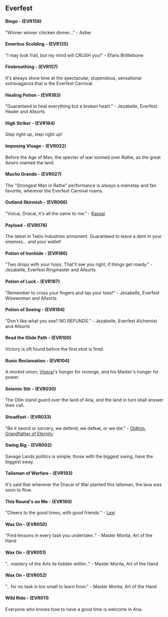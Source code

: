 ## Everfest

#### Bingo - (EVR156)
"Winner winner chicken dinner..." - Astier

#### Emeritus Scolding - (EVR125)
"I may look frail, but my mind will CRUSH you!" - Efaris Brittlebone

#### Firebreathing - (EVR157)
It's always show time at the spectacular, stupendous, sensational extravaganza that is the Everfest Carnival.

#### Healing Potion - (EVR183)
"Guaranteed to heal everything but a broken heart." - Jezabelle, Everfest Healer and Allsorts

#### High Striker - (EVR164)
Step right up, step right up!

#### Imposing Visage - (EVR022)
Before the Age of Man, the specter of war loomed over Rathe, as the great Aesirs roamed the land.

#### Macho Grande - (EVR027)
The "Strongest Man in Rathe" performance is always a mainstay and fan favorite, wherever the Everfest Carnival roams.

#### Outland Skirmish - (EVR066)
"Volcai, Dracai, it's all the same to me." - [Kassai](https://legendarystories.net/heroes-of-rathe/kassai-about.html)

#### Payload - (EVR076)
The latest in Teklo Industries armament. Guaranteed to leave a dent in your enemies... and your wallet!

#### Potion of Ironhide - (EVR186)
"Two drops with your hops. That'll see you right, if things get rowdy." - Jezabelle, Everfest Ringmaster and Allsorts

#### Potion of Luck - (EVR187)
"Remember to cross your fingers and tap your toes!" - Jezabelle, Everfest Wisewoman and Allsorts

#### Potion of Seeing - (EVR184)
"Don't like what you see? NO REFUNDS." - Jezabelle, Everfest Alchemist and Allsorts

#### Read the Glide Path - (EVR100)
Victory is oft found before the first shot is fired.

#### Runic Reclamation - (EVR104)
A morbid union; [Viserai](https://legendarystories.net/heroes-of-rathe/viserai-about.html)'s hunger for revenge, and his Master's hunger for power.

#### Seismic Stir - (EVR030)
The Ollin stand guard over the land of Aria, and the land in turn shall answer their call.

#### Steadfast - (EVR033)
"Be it sword or sorcery, we defend, we defeat, or we die." - [Oldhim, Grandfather of Eternity](https://legendarystories.net/heroes-of-rathe/oldhim-about.html)

#### Swing Big - (EVR002)
Savage Lands politics is simple; those with the biggest swing, have the biggest sway.

#### Talisman of Warfare - (EVR193)
It's said that wherever the Dracai of War planted this talisman, the lava was soon to flow.

#### This Round's on Me - (EVR160)
"Cheers to the good times, with good friends." - [Lexi](https://legendarystories.net/heroes-of-rathe/lexi-about.html)

#### Wax On - (EVR050)
"Find lessons in every task you undertake.." - Master Morita, Art of the Hand

#### Wax On - (EVR051)
".. mastery of the Arts lie hidden within.." - Master Morita, Art of the Hand

#### Wax On - (EVR052)
".. for no task is too small to learn from." - Master Morita, Art of the Hand

#### Wild Ride - (EVR011)
Everyone who knows how to have a good time is welcome in Aria.
